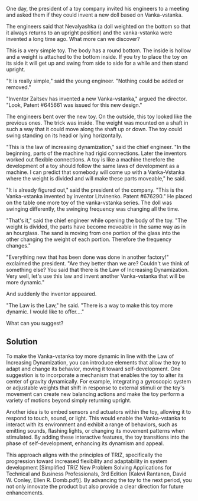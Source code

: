 One day, the president of a toy company invited his engineers to a meeting and asked them if they could invent a new doll based on Vanka-vstanka.

The engineers said that Nevalyashka (a doll weighted on the bottom so that it always returns to an upright position) and the vanka-vstanka were invented a long time ago. What more can we discover?

This is a very simple toy. The body has a round bottom. The inside is hollow and a weight is attached to the bottom inside. If you try to place the toy on its side it will get up and swing from side to side for a while and then stand upright.

"It is really simple," said the young engineer. "Nothing could be added or removed."

"Inventor Zaitsev has invented a new Vanka-vstanka," argued the director. "Look, Patent #645661 was issued for this new design."

The engineers bent over the new toy. On the outside, this toy looked like the previous ones. The trick was inside. The weight was mounted on a shaft in such a way that it could move along the shaft up or down. The toy could swing standing on its head or lying horizontally.

"This is the law of increasing dynamization," said the chief engineer. "In the beginning, parts of the machine had rigid connections. Later the inventors worked out flexible connections. A toy is like a machine therefore the development of a toy should follow the same laws of development as a machine. I can predict that somebody will come up with a Vanka-Vstanka where the weight is divided and will make these parts moveable," he said.

"It is already figured out," said the president of the company. "This is the Vanka-vstanka invented by inventor Litvinenko. Patent #676290." He placed on the table one more toy of the vanka-vstanka series. The doll was swinging differently, the swinging frequency was changing all the time.

"That's it," said the chief engineer while opening the body of the toy. "The weight is divided, the parts have become moveable in the same way as in an hourglass. The sand is moving from one portion of the glass into the other changing the weight of each portion. Therefore the frequency changes."

"Everything new that has been done was done in another factory!" exclaimed the president. "Are they better than we are? Couldn't we think of something else? You said that there is the Law of Increasing Dynamization. Very well, let's use this law and invent another Vanka-vstanka that will be more dynamic."

And suddenly the inventor appeared.

"The Law is the Law," he said. "There is a way to make this toy more dynamic. I would like to offer...."

What can you suggest?

## Solution

To make the Vanka-vstanka toy more dynamic in line with the Law of Increasing Dynamization, you can introduce elements that allow the toy to adapt and change its behavior, moving it toward self-development. One suggestion is to incorporate a mechanism that enables the toy to alter its center of gravity dynamically. For example, integrating a gyroscopic system or adjustable weights that shift in response to external stimuli or the toy's movement can create new balancing actions and make the toy perform a variety of motions beyond simply returning upright.

Another idea is to embed sensors and actuators within the toy, allowing it to respond to touch, sound, or light. This would enable the Vanka-vstanka to interact with its environment and exhibit a range of behaviors, such as emitting sounds, flashing lights, or changing its movement patterns when stimulated. By adding these interactive features, the toy transitions into the phase of self-development, enhancing its dynamism and appeal.

This approach aligns with the principles of TRIZ, specifically the progression toward increased flexibility and adaptability in system development [Simplified TRIZ New Problem Solving Applications for Technical and Business Professionals, 3rd Edition (Kalevi Rantanen, David W. Conley, Ellen R. Domb.pdf)]. By advancing the toy to the next period, you not only innovate the product but also provide a clear direction for future enhancements.
